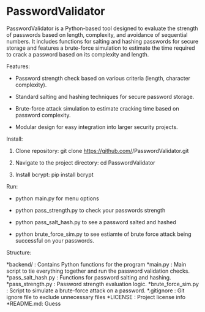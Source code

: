 
# PasswordValidator

PasswordValidator is a Python-based tool designed to evaluate the strength of passwords based on length, complexity, and avoidance of sequential numbers. It includes functions for salting and hashing passwords for secure storage and features a brute-force simulation to estimate the time required to crack a password based on its complexity and length.

Features:

* Password strength check based on various criteria (length, character complexity).

* Standard salting and hashing techniques for secure password storage.

* Brute-force attack simulation to estimate cracking time based on password complexity.

* Modular design for easy integration into larger security projects.

Install:

1. Clone repository: git clone https://github.com/<yourusername>/PasswordValidator.git

2. Navigate to the project directory: cd PasswordValidator

3. Install bcrypt: pip install bcrypt

Run:

* python main.py for menu options

* python pass_strength.py <password> to check your passwords strength

* python pass_salt_hash.py <password> to see a password salted and hashed

* python brute_force_sim.py <password> to see estiamte of brute force attack being successful on your passwords.

Structure:

*backend/ : Contains Python functions for the program
    *main.py : Main script to tie everything together and run the password validation checks.
    *pass_salt_hash.py : Functions for password salting and hashing.
    *pass_strength.py : Password strength evaluation logic.
    *brute_force_sim.py : Script to simulate a brute-force attack on a password.
*.gitignore : Git ignore file to exclude unnecessary files
*LICENSE : Project license info
*README.md: Guess



